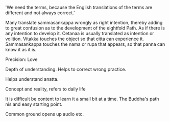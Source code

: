 'We need the terms, because the English translations of the terms are different and not always correct.'

Many translate sammasankappa wrongly as right intention, thereby adding to great confusion as to the development of the eightfold Path. As if there is any intention to develop it. Cetanaa is usually translated as intention or volition.
Vitakka touches the object so that citta can experience it. Sammasankappa touches the nama or rupa that appears, so that panna can know it as it is.

Precision: Love

Depth of understanding. Helps to correct wrong practice.

Helps understand anatta.

Concept and reality, refers to daily life

It is difficult be content to learn it a small bit at a time. The Buddha's path nis and easy starting point.

Common ground opens up audio etc.
